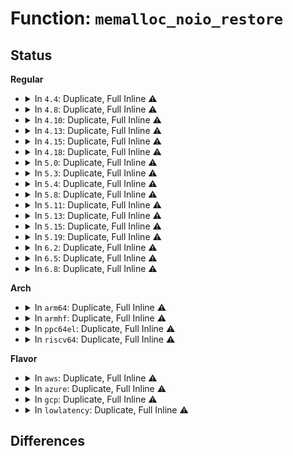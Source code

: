 # Function: <code>memalloc_noio_restore</code>

## Status
<b>Regular</b>
<ul>
<li>
<details>
<summary>In <code>4.4</code>: Duplicate, Full Inline ⚠️</summary>

**Collision:** Static Duplication

**Inline:** Full

**Transformation:** False

**Instances:**

```
In drivers/base/power/runtime.c (ffffffff815561ff)
Location: include/linux/sched.h:2141
Inline: True
Inline callers:
  - drivers/base/power/runtime.c:rpm_callback
```
```
In drivers/usb/core/hub.c (ffffffff816071f3)
Location: include/linux/sched.h:2141
Inline: True
Inline callers:
  - drivers/usb/core/hub.c:usb_reset_device
```
```
In drivers/md/dm-ioctl.c (ffffffff816aa113)
Location: include/linux/sched.h:2141
Inline: True
Inline callers:
  - drivers/md/dm-ioctl.c:ctl_ioctl
```
</details>
</li>
<li>
<details>
<summary>In <code>4.8</code>: Duplicate, Full Inline ⚠️</summary>

**Collision:** Static Duplication

**Inline:** Full

**Transformation:** False

**Instances:**

```
In drivers/base/power/runtime.c (ffffffff815a823f)
Location: include/linux/sched.h:2283
Inline: True
Inline callers:
  - drivers/base/power/runtime.c:rpm_callback
```
```
In drivers/usb/core/hub.c (ffffffff81666f71)
Location: include/linux/sched.h:2283
Inline: True
Inline callers:
  - drivers/usb/core/hub.c:usb_reset_device
```
```
In drivers/md/dm-ioctl.c (ffffffff8170a513)
Location: include/linux/sched.h:2283
Inline: True
Inline callers:
  - drivers/md/dm-ioctl.c:ctl_ioctl
```
</details>
</li>
<li>
<details>
<summary>In <code>4.10</code>: Duplicate, Full Inline ⚠️</summary>

**Collision:** Static Duplication

**Inline:** Full

**Transformation:** False

**Instances:**

```
In drivers/base/power/runtime.c (ffffffff815d6d2f)
Location: include/linux/sched.h:2375
Inline: True
Inline callers:
  - drivers/base/power/runtime.c:rpm_callback
```
```
In drivers/usb/core/hub.c (ffffffff81694ca1)
Location: include/linux/sched.h:2375
Inline: True
Inline callers:
  - drivers/usb/core/hub.c:usb_reset_device
```
```
In drivers/md/dm-ioctl.c (ffffffff8173c3e3)
Location: include/linux/sched.h:2375
Inline: True
Inline callers:
  - drivers/md/dm-ioctl.c:ctl_ioctl
```
</details>
</li>
<li>
<details>
<summary>In <code>4.13</code>: Duplicate, Full Inline ⚠️</summary>

**Collision:** Static Duplication

**Inline:** Full

**Transformation:** False

**Instances:**

```
In drivers/base/power/runtime.c (ffffffff815eb729)
Location: include/linux/sched/mm.h:177
Inline: True
Inline callers:
  - drivers/base/power/runtime.c:rpm_callback
```
```
In drivers/nvdimm/bus.c (ffffffff8162e251)
Location: include/linux/sched/mm.h:177
Inline: True
Inline callers:
  - drivers/nvdimm/bus.c:nvdimm_clear_poison
  - drivers/nvdimm/bus.c:nvdimm_clear_poison
```
```
In drivers/usb/core/hub.c (ffffffff816aa140)
Location: include/linux/sched/mm.h:177
Inline: True
Inline callers:
  - drivers/usb/core/hub.c:usb_reset_device
```
```
In drivers/md/dm-ioctl.c (ffffffff81755c51)
Location: include/linux/sched/mm.h:177
Inline: True
Inline callers:
  - drivers/md/dm-ioctl.c:ctl_ioctl
```
</details>
</li>
<li>
<details>
<summary>In <code>4.15</code>: Duplicate, Full Inline ⚠️</summary>

**Collision:** Static Duplication

**Inline:** Full

**Transformation:** False

**Instances:**

```
In drivers/base/power/runtime.c (ffffffff81652b19)
Location: include/linux/sched/mm.h:186
Inline: True
Inline callers:
  - drivers/base/power/runtime.c:rpm_callback
```
```
In drivers/nvdimm/bus.c (ffffffff81696a16)
Location: include/linux/sched/mm.h:186
Inline: True
Inline callers:
  - drivers/nvdimm/bus.c:nvdimm_clear_poison
  - drivers/nvdimm/bus.c:nvdimm_clear_poison
```
```
In drivers/usb/core/hub.c (ffffffff81715596)
Location: include/linux/sched/mm.h:186
Inline: True
Inline callers:
  - drivers/usb/core/hub.c:usb_reset_device
```
```
In drivers/md/dm-ioctl.c (ffffffff817c7f00)
Location: include/linux/sched/mm.h:186
Inline: True
Inline callers:
  - drivers/md/dm-ioctl.c:ctl_ioctl
```
</details>
</li>
<li>
<details>
<summary>In <code>4.18</code>: Duplicate, Full Inline ⚠️</summary>

**Collision:** Static Duplication

**Inline:** Full

**Transformation:** False

**Instances:**

```
In drivers/base/power/runtime.c (ffffffff8168f8a9)
Location: include/linux/sched/mm.h:203
Inline: True
Inline callers:
  - drivers/base/power/runtime.c:rpm_callback
```
```
In drivers/nvdimm/bus.c (ffffffff816d2b76)
Location: include/linux/sched/mm.h:203
Inline: True
Inline callers:
  - drivers/nvdimm/bus.c:nvdimm_clear_poison
  - drivers/nvdimm/bus.c:nvdimm_clear_poison
```
```
In drivers/usb/core/hub.c (ffffffff8175432e)
Location: include/linux/sched/mm.h:203
Inline: True
Inline callers:
  - drivers/usb/core/hub.c:usb_reset_device
```
```
In drivers/md/dm-ioctl.c (ffffffff8180fa91)
Location: include/linux/sched/mm.h:203
Inline: True
Inline callers:
  - drivers/md/dm-ioctl.c:ctl_ioctl
```
</details>
</li>
<li>
<details>
<summary>In <code>5.0</code>: Duplicate, Full Inline ⚠️</summary>

**Collision:** Static Duplication

**Inline:** Full

**Transformation:** False

**Instances:**

```
In drivers/base/power/runtime.c (ffffffff816afc39)
Location: include/linux/sched/mm.h:203
Inline: True
Inline callers:
  - drivers/base/power/runtime.c:rpm_callback
```
```
In drivers/nvdimm/bus.c (ffffffff816f42c6)
Location: include/linux/sched/mm.h:203
Inline: True
Inline callers:
  - drivers/nvdimm/bus.c:nvdimm_clear_poison
  - drivers/nvdimm/bus.c:nvdimm_clear_poison
```
```
In drivers/usb/core/hub.c (ffffffff8177878a)
Location: include/linux/sched/mm.h:203
Inline: True
Inline callers:
  - drivers/usb/core/hub.c:usb_reset_device
```
```
In drivers/md/dm-ioctl.c (ffffffff8183ba68)
Location: include/linux/sched/mm.h:203
Inline: True
Inline callers:
  - drivers/md/dm-ioctl.c:ctl_ioctl
```
</details>
</li>
<li>
<details>
<summary>In <code>5.3</code>: Duplicate, Full Inline ⚠️</summary>

**Collision:** Static Duplication

**Inline:** Full

**Transformation:** False

**Instances:**

```
In block/blk-zoned.c (ffffffff814fa4be)
Location: include/linux/sched/mm.h:236
Inline: True
Inline callers:
  - block/blk-zoned.c:blk_revalidate_disk_zones
```
```
In drivers/base/power/runtime.c (ffffffff816e9777)
Location: include/linux/sched/mm.h:236
Inline: True
Inline callers:
  - drivers/base/power/runtime.c:rpm_callback
```
```
In drivers/nvdimm/bus.c (ffffffff8172d8b3)
Location: include/linux/sched/mm.h:236
Inline: True
Inline callers:
  - drivers/nvdimm/bus.c:nvdimm_clear_poison
  - drivers/nvdimm/bus.c:nvdimm_clear_poison
```
```
In drivers/scsi/sd_zbc.c (ffffffff817610d4)
Location: include/linux/sched/mm.h:236
Inline: True
Inline callers:
  - drivers/scsi/sd_zbc.c:sd_zbc_read_zones
```
```
In drivers/usb/core/hub.c (ffffffff817b65e8)
Location: include/linux/sched/mm.h:236
Inline: True
Inline callers:
  - drivers/usb/core/hub.c:usb_reset_device
```
```
In drivers/md/md.c (ffffffff81861b07)
Location: include/linux/sched/mm.h:236
Inline: True
```
```
In drivers/md/dm-ioctl.c (ffffffff8187f644)
Location: include/linux/sched/mm.h:236
Inline: True
Inline callers:
  - drivers/md/dm-ioctl.c:ctl_ioctl
```
</details>
</li>
<li>
<details>
<summary>In <code>5.4</code>: Duplicate, Full Inline ⚠️</summary>

**Collision:** Static Duplication

**Inline:** Full

**Transformation:** False

**Instances:**

```
In block/blk-zoned.c (ffffffff8151841e)
Location: include/linux/sched/mm.h:238
Inline: True
Inline callers:
  - block/blk-zoned.c:blk_revalidate_disk_zones
```
```
In drivers/base/power/runtime.c (ffffffff8170d7d7)
Location: include/linux/sched/mm.h:238
Inline: True
Inline callers:
  - drivers/base/power/runtime.c:rpm_callback
```
```
In drivers/nvdimm/bus.c (ffffffff81751b53)
Location: include/linux/sched/mm.h:238
Inline: True
Inline callers:
  - drivers/nvdimm/bus.c:nvdimm_clear_poison
  - drivers/nvdimm/bus.c:nvdimm_clear_poison
```
```
In drivers/scsi/sd_zbc.c (ffffffff81785094)
Location: include/linux/sched/mm.h:238
Inline: True
Inline callers:
  - drivers/scsi/sd_zbc.c:sd_zbc_read_zones
```
```
In drivers/usb/core/hub.c (ffffffff817e6d11)
Location: include/linux/sched/mm.h:238
Inline: True
Inline callers:
  - drivers/usb/core/hub.c:usb_reset_device
```
```
In drivers/md/md.c (ffffffff81893737)
Location: include/linux/sched/mm.h:238
Inline: True
```
```
In drivers/md/dm-ioctl.c (ffffffff818b14d0)
Location: include/linux/sched/mm.h:238
Inline: True
Inline callers:
  - drivers/md/dm-ioctl.c:ctl_ioctl
```
</details>
</li>
<li>
<details>
<summary>In <code>5.8</code>: Duplicate, Full Inline ⚠️</summary>

**Collision:** Static Duplication

**Inline:** Full

**Transformation:** False

**Instances:**

```
In block/blk-zoned.c (ffffffff8157900a)
Location: include/linux/sched/mm.h:240
Inline: True
Inline callers:
  - block/blk-zoned.c:blk_revalidate_disk_zones
```
```
In drivers/base/power/runtime.c (ffffffff817c8dd7)
Location: include/linux/sched/mm.h:240
Inline: True
Inline callers:
  - drivers/base/power/runtime.c:rpm_callback
```
```
In drivers/block/xen-blkfront.c (ffffffff817ecf53)
Location: include/linux/sched/mm.h:240
Inline: True
Inline callers:
  - drivers/block/xen-blkfront.c:blkfront_setup_indirect
  - drivers/block/xen-blkfront.c:blkfront_setup_indirect
```
```
In drivers/nvdimm/bus.c (ffffffff818103a9)
Location: include/linux/sched/mm.h:240
Inline: True
Inline callers:
  - drivers/nvdimm/bus.c:nvdimm_clear_poison
  - drivers/nvdimm/bus.c:nvdimm_clear_poison
```
```
In drivers/usb/core/hub.c (ffffffff818b6cc2)
Location: include/linux/sched/mm.h:240
Inline: True
Inline callers:
  - drivers/usb/core/hub.c:usb_reset_device
```
```
In drivers/md/md.c (ffffffff819632a5)
Location: include/linux/sched/mm.h:240
Inline: True
```
```
In drivers/md/dm.c (ffffffff8197b0ea)
Location: include/linux/sched/mm.h:240
Inline: True
Inline callers:
  - drivers/md/dm.c:dm_kobject_uevent
```
```
In drivers/md/dm-ioctl.c (ffffffff819811bf)
Location: include/linux/sched/mm.h:240
Inline: True
Inline callers:
  - drivers/md/dm-ioctl.c:copy_params
```
</details>
</li>
<li>
<details>
<summary>In <code>5.11</code>: Duplicate, Full Inline ⚠️</summary>

**Collision:** Static Duplication

**Inline:** Full

**Transformation:** False

**Instances:**

```
In block/blk-zoned.c (ffffffff81595ac4)
Location: include/linux/sched/mm.h:226
Inline: True
Inline callers:
  - block/blk-zoned.c:blk_revalidate_disk_zones
```
```
In drivers/base/core.c (ffffffff817c7d60)
Location: include/linux/sched/mm.h:226
Inline: True
Inline callers:
  - drivers/base/core.c:device_del
```
```
In drivers/base/power/runtime.c (ffffffff817dd0c7)
Location: include/linux/sched/mm.h:226
Inline: True
Inline callers:
  - drivers/base/power/runtime.c:rpm_callback
```
```
In drivers/block/xen-blkfront.c (ffffffff81801883)
Location: include/linux/sched/mm.h:226
Inline: True
Inline callers:
  - drivers/block/xen-blkfront.c:blkfront_setup_indirect
  - drivers/block/xen-blkfront.c:blkfront_setup_indirect
```
```
In drivers/nvdimm/bus.c (ffffffff8181f2e9)
Location: include/linux/sched/mm.h:226
Inline: True
Inline callers:
  - drivers/nvdimm/bus.c:nvdimm_clear_poison
  - drivers/nvdimm/bus.c:nvdimm_clear_poison
```
```
In drivers/scsi/sd_zbc.c (ffffffff81859a65)
Location: include/linux/sched/mm.h:226
Inline: True
Inline callers:
  - drivers/scsi/sd_zbc.c:sd_zbc_revalidate_zones
  - drivers/scsi/sd_zbc.c:sd_zbc_revalidate_zones
```
```
In drivers/usb/core/hub.c (ffffffff818c55d2)
Location: include/linux/sched/mm.h:226
Inline: True
Inline callers:
  - drivers/usb/core/hub.c:usb_reset_device
```
```
In drivers/md/md.c (ffffffff81969b55)
Location: include/linux/sched/mm.h:226
Inline: True
```
```
In drivers/md/dm.c (ffffffff8197f90b)
Location: include/linux/sched/mm.h:226
Inline: True
Inline callers:
  - drivers/md/dm.c:dm_kobject_uevent
```
```
In drivers/md/dm-ioctl.c (ffffffff819857df)
Location: include/linux/sched/mm.h:226
Inline: True
Inline callers:
  - drivers/md/dm-ioctl.c:copy_params
```
</details>
</li>
<li>
<details>
<summary>In <code>5.13</code>: Duplicate, Full Inline ⚠️</summary>

**Collision:** Static Duplication

**Inline:** Full

**Transformation:** False

**Instances:**

```
In block/blk-zoned.c (ffffffff8159c85d)
Location: include/linux/sched/mm.h:230
Inline: True
Inline callers:
  - block/blk-zoned.c:blk_revalidate_disk_zones
```
```
In drivers/base/core.c (ffffffff817ab270)
Location: include/linux/sched/mm.h:230
Inline: True
Inline callers:
  - drivers/base/core.c:device_del
```
```
In drivers/base/power/runtime.c (ffffffff817c1477)
Location: include/linux/sched/mm.h:230
Inline: True
Inline callers:
  - drivers/base/power/runtime.c:rpm_callback
```
```
In drivers/block/xen-blkfront.c (ffffffff817e641d)
Location: include/linux/sched/mm.h:230
Inline: True
Inline callers:
  - drivers/block/xen-blkfront.c:blkfront_setup_indirect
  - drivers/block/xen-blkfront.c:blkfront_setup_indirect
```
```
In drivers/nvdimm/bus.c (ffffffff81802609)
Location: include/linux/sched/mm.h:230
Inline: True
Inline callers:
  - drivers/nvdimm/bus.c:nvdimm_clear_poison
  - drivers/nvdimm/bus.c:nvdimm_clear_poison
```
```
In drivers/scsi/sd_zbc.c (ffffffff8183c7a5)
Location: include/linux/sched/mm.h:230
Inline: True
Inline callers:
  - drivers/scsi/sd_zbc.c:sd_zbc_revalidate_zones
  - drivers/scsi/sd_zbc.c:sd_zbc_revalidate_zones
```
```
In drivers/usb/core/hub.c (ffffffff818a88b2)
Location: include/linux/sched/mm.h:230
Inline: True
Inline callers:
  - drivers/usb/core/hub.c:usb_reset_device
```
```
In drivers/md/md.c (ffffffff8194d815)
Location: include/linux/sched/mm.h:230
Inline: True
```
```
In drivers/md/dm.c (ffffffff81963a88)
Location: include/linux/sched/mm.h:230
Inline: True
Inline callers:
  - drivers/md/dm.c:dm_kobject_uevent
```
```
In drivers/md/dm-ioctl.c (ffffffff81969119)
Location: include/linux/sched/mm.h:230
Inline: True
Inline callers:
  - drivers/md/dm-ioctl.c:copy_params
```
</details>
</li>
<li>
<details>
<summary>In <code>5.15</code>: Duplicate, Full Inline ⚠️</summary>

**Collision:** Static Duplication

**Inline:** Full

**Transformation:** False

**Instances:**

```
In block/blk-zoned.c (ffffffff81604f0d)
Location: include/linux/sched/mm.h:230
Inline: True
Inline callers:
  - block/blk-zoned.c:blk_revalidate_disk_zones
```
```
In drivers/base/core.c (ffffffff818345d7)
Location: include/linux/sched/mm.h:230
Inline: True
Inline callers:
  - drivers/base/core.c:device_del
```
```
In drivers/base/power/runtime.c (ffffffff8184ac2b)
Location: include/linux/sched/mm.h:230
Inline: True
Inline callers:
  - drivers/base/power/runtime.c:rpm_callback
```
```
In drivers/block/xen-blkfront.c (ffffffff818727c3)
Location: include/linux/sched/mm.h:230
Inline: True
Inline callers:
  - drivers/block/xen-blkfront.c:blkfront_setup_indirect
  - drivers/block/xen-blkfront.c:blkfront_setup_indirect
```
```
In drivers/nvdimm/bus.c (ffffffff8188cae9)
Location: include/linux/sched/mm.h:230
Inline: True
Inline callers:
  - drivers/nvdimm/bus.c:nvdimm_clear_poison
  - drivers/nvdimm/bus.c:nvdimm_clear_poison
```
```
In drivers/scsi/sd_zbc.c (ffffffff818c9105)
Location: include/linux/sched/mm.h:230
Inline: True
Inline callers:
  - drivers/scsi/sd_zbc.c:sd_zbc_revalidate_zones
  - drivers/scsi/sd_zbc.c:sd_zbc_revalidate_zones
```
```
In drivers/usb/core/hub.c (ffffffff8193d7a7)
Location: include/linux/sched/mm.h:230
Inline: True
Inline callers:
  - drivers/usb/core/hub.c:usb_reset_device
```
```
In drivers/md/md.c (ffffffff819f2c25)
Location: include/linux/sched/mm.h:230
Inline: True
```
```
In drivers/md/dm-zone.c (ffffffff81a058b8)
Location: include/linux/sched/mm.h:230
Inline: True
Inline callers:
  - drivers/md/dm-zone.c:dm_zone_map_bio_begin
  - drivers/md/dm-zone.c:dm_set_zones_restrictions
```
```
In drivers/md/dm-ima.c (ffffffff81a0631a)
Location: include/linux/sched/mm.h:230
Inline: True
Inline callers:
  - drivers/md/dm-ima.c:dm_ima_measure_data
```
```
In drivers/md/dm.c (ffffffff81a0ba28)
Location: include/linux/sched/mm.h:230
Inline: True
Inline callers:
  - drivers/md/dm.c:dm_kobject_uevent
```
```
In drivers/md/dm-ioctl.c (ffffffff81a11339)
Location: include/linux/sched/mm.h:230
Inline: True
Inline callers:
  - drivers/md/dm-ioctl.c:copy_params
```
</details>
</li>
<li>
<details>
<summary>In <code>5.19</code>: Duplicate, Full Inline ⚠️</summary>

**Collision:** Static Duplication

**Inline:** Full

**Transformation:** False

**Instances:**

```
In mm/vmalloc.c (ffffffff81366cda)
Location: include/linux/sched/mm.h:303
Inline: True
Inline callers:
  - mm/vmalloc.c:__vmalloc_area_node
```
```
In block/blk-zoned.c (ffffffff816b8706)
Location: include/linux/sched/mm.h:303
Inline: True
Inline callers:
  - block/blk-zoned.c:blk_revalidate_disk_zones
```
```
In drivers/base/core.c (ffffffff8197608e)
Location: include/linux/sched/mm.h:303
Inline: True
Inline callers:
  - drivers/base/core.c:device_del
```
```
In drivers/base/power/runtime.c (ffffffff8199098b)
Location: include/linux/sched/mm.h:303
Inline: True
Inline callers:
  - drivers/base/power/runtime.c:rpm_callback
```
```
In drivers/block/xen-blkfront.c (ffffffff819ba984)
Location: include/linux/sched/mm.h:303
Inline: True
Inline callers:
  - drivers/block/xen-blkfront.c:blkfront_setup_indirect
  - drivers/block/xen-blkfront.c:blkfront_setup_indirect
```
```
In drivers/nvdimm/bus.c (ffffffff819d6003)
Location: include/linux/sched/mm.h:303
Inline: True
Inline callers:
  - drivers/nvdimm/bus.c:nvdimm_clear_poison
  - drivers/nvdimm/bus.c:nvdimm_clear_poison
```
```
In drivers/scsi/sd_zbc.c (ffffffff81a1667f)
Location: include/linux/sched/mm.h:303
Inline: True
Inline callers:
  - drivers/scsi/sd_zbc.c:sd_zbc_revalidate_zones
  - drivers/scsi/sd_zbc.c:sd_zbc_revalidate_zones
```
```
In drivers/usb/core/hub.c (ffffffff81a954ab)
Location: include/linux/sched/mm.h:303
Inline: True
Inline callers:
  - drivers/usb/core/hub.c:usb_reset_device
```
```
In drivers/md/md.c (ffffffff81b5b005)
Location: include/linux/sched/mm.h:303
Inline: True
```
```
In drivers/md/dm-zone.c (ffffffff81b6d5b9)
Location: include/linux/sched/mm.h:303
Inline: True
Inline callers:
  - drivers/md/dm-zone.c:dm_zone_map_bio_begin
  - drivers/md/dm-zone.c:dm_set_zones_restrictions
```
```
In drivers/md/dm-ima.c (ffffffff81b6dfb8)
Location: include/linux/sched/mm.h:303
Inline: True
Inline callers:
  - drivers/md/dm-ima.c:dm_ima_measure_data
```
```
In drivers/md/dm.c (ffffffff81b73ec0)
Location: include/linux/sched/mm.h:303
Inline: True
Inline callers:
  - drivers/md/dm.c:dm_kobject_uevent
```
```
In drivers/md/dm-ioctl.c (ffffffff81b79a73)
Location: include/linux/sched/mm.h:303
Inline: True
Inline callers:
  - drivers/md/dm-ioctl.c:copy_params
```
</details>
</li>
<li>
<details>
<summary>In <code>6.2</code>: Duplicate, Full Inline ⚠️</summary>

**Collision:** Static Duplication

**Inline:** Full

**Transformation:** False

**Instances:**

```
In mm/vmalloc.c (ffffffff813e2aed)
Location: include/linux/sched/mm.h:303
Inline: True
Inline callers:
  - mm/vmalloc.c:__vmalloc_area_node
```
```
In block/blk-zoned.c (ffffffff817780a7)
Location: include/linux/sched/mm.h:303
Inline: True
Inline callers:
  - block/blk-zoned.c:blk_revalidate_disk_zones
```
```
In drivers/base/core.c (ffffffff81ae213e)
Location: include/linux/sched/mm.h:303
Inline: True
Inline callers:
  - drivers/base/core.c:device_del
```
```
In drivers/base/power/runtime.c (ffffffff81b00ccb)
Location: include/linux/sched/mm.h:303
Inline: True
Inline callers:
  - drivers/base/power/runtime.c:rpm_callback
```
```
In drivers/block/xen-blkfront.c (ffffffff81b2fea4)
Location: include/linux/sched/mm.h:303
Inline: True
Inline callers:
  - drivers/block/xen-blkfront.c:blkfront_setup_indirect
  - drivers/block/xen-blkfront.c:blkfront_setup_indirect
```
```
In drivers/nvdimm/bus.c (ffffffff81b50c03)
Location: include/linux/sched/mm.h:303
Inline: True
Inline callers:
  - drivers/nvdimm/bus.c:nvdimm_clear_poison
  - drivers/nvdimm/bus.c:nvdimm_clear_poison
```
```
In drivers/scsi/sd_zbc.c (ffffffff81b9748f)
Location: include/linux/sched/mm.h:303
Inline: True
Inline callers:
  - drivers/scsi/sd_zbc.c:sd_zbc_revalidate_zones
  - drivers/scsi/sd_zbc.c:sd_zbc_revalidate_zones
```
```
In drivers/usb/core/hub.c (ffffffff81c17b68)
Location: include/linux/sched/mm.h:303
Inline: True
Inline callers:
  - drivers/usb/core/hub.c:usb_reset_device
```
```
In drivers/md/md.c (ffffffff81cf4885)
Location: include/linux/sched/mm.h:303
Inline: True
```
```
In drivers/md/dm-zone.c (ffffffff81d09932)
Location: include/linux/sched/mm.h:303
Inline: True
Inline callers:
  - drivers/md/dm-zone.c:dm_zone_map_bio_begin
  - drivers/md/dm-zone.c:dm_set_zones_restrictions
```
```
In drivers/md/dm-ima.c (ffffffff81d0a4c8)
Location: include/linux/sched/mm.h:303
Inline: True
Inline callers:
  - drivers/md/dm-ima.c:dm_ima_measure_data
```
```
In drivers/md/dm.c (ffffffff81d10e34)
Location: include/linux/sched/mm.h:303
Inline: True
Inline callers:
  - drivers/md/dm.c:dm_kobject_uevent
```
```
In drivers/md/dm-ioctl.c (ffffffff81d17e88)
Location: include/linux/sched/mm.h:303
Inline: True
Inline callers:
  - drivers/md/dm-ioctl.c:copy_params
```
</details>
</li>
<li>
<details>
<summary>In <code>6.5</code>: Duplicate, Full Inline ⚠️</summary>

**Collision:** Static Duplication

**Inline:** Full

**Transformation:** False

**Instances:**

```
In mm/vmalloc.c (ffffffff81417742)
Location: include/linux/sched/mm.h:335
Inline: True
Inline callers:
  - mm/vmalloc.c:__vmalloc_area_node
```
```
In block/blk-zoned.c (ffffffff817b7fe5)
Location: include/linux/sched/mm.h:335
Inline: True
Inline callers:
  - block/blk-zoned.c:blk_revalidate_disk_zones
```
```
In drivers/base/core.c (ffffffff81b3002e)
Location: include/linux/sched/mm.h:335
Inline: True
Inline callers:
  - drivers/base/core.c:device_del
```
```
In drivers/base/power/runtime.c (ffffffff81b4ee7b)
Location: include/linux/sched/mm.h:335
Inline: True
Inline callers:
  - drivers/base/power/runtime.c:rpm_callback
```
```
In drivers/block/xen-blkfront.c (ffffffff81b832dc)
Location: include/linux/sched/mm.h:335
Inline: True
Inline callers:
  - drivers/block/xen-blkfront.c:blkfront_setup_indirect
  - drivers/block/xen-blkfront.c:blkfront_setup_indirect
```
```
In drivers/nvdimm/bus.c (ffffffff81ba40a3)
Location: include/linux/sched/mm.h:335
Inline: True
Inline callers:
  - drivers/nvdimm/bus.c:nvdimm_clear_poison
  - drivers/nvdimm/bus.c:nvdimm_clear_poison
```
```
In drivers/scsi/sd_zbc.c (ffffffff81bedaa1)
Location: include/linux/sched/mm.h:335
Inline: True
Inline callers:
  - drivers/scsi/sd_zbc.c:sd_zbc_revalidate_zones
  - drivers/scsi/sd_zbc.c:sd_zbc_revalidate_zones
```
```
In drivers/usb/core/hub.c (ffffffff81c7eb64)
Location: include/linux/sched/mm.h:335
Inline: True
Inline callers:
  - drivers/usb/core/hub.c:usb_reset_device
```
```
In drivers/md/md.c (ffffffff81d5c655)
Location: include/linux/sched/mm.h:335
Inline: True
```
```
In drivers/md/dm-zone.c (ffffffff81d72bfe)
Location: include/linux/sched/mm.h:335
Inline: True
Inline callers:
  - drivers/md/dm-zone.c:dm_zone_map_bio_begin
  - drivers/md/dm-zone.c:dm_set_zones_restrictions
```
```
In drivers/md/dm-ima.c (ffffffff81d73608)
Location: include/linux/sched/mm.h:335
Inline: True
Inline callers:
  - drivers/md/dm-ima.c:dm_ima_measure_data
```
```
In drivers/md/dm.c (ffffffff81d7a2c7)
Location: include/linux/sched/mm.h:335
Inline: True
Inline callers:
  - drivers/md/dm.c:dm_kobject_uevent
```
</details>
</li>
<li>
<details>
<summary>In <code>6.8</code>: Duplicate, Full Inline ⚠️</summary>

**Collision:** Static Duplication

**Inline:** Full

**Transformation:** False

**Instances:**

```
In mm/vmalloc.c (ffffffff81444252)
Location: include/linux/sched/mm.h:335
Inline: True
Inline callers:
  - mm/vmalloc.c:__vmalloc_area_node
```
```
In block/blk-zoned.c (ffffffff817fc683)
Location: include/linux/sched/mm.h:335
Inline: True
Inline callers:
  - block/blk-zoned.c:blk_revalidate_disk_zones
```
```
In drivers/base/core.c (ffffffff81b8782e)
Location: include/linux/sched/mm.h:335
Inline: True
Inline callers:
  - drivers/base/core.c:device_del
```
```
In drivers/base/power/runtime.c (ffffffff81ba73fb)
Location: include/linux/sched/mm.h:335
Inline: True
Inline callers:
  - drivers/base/power/runtime.c:rpm_callback
```
```
In drivers/block/xen-blkfront.c (ffffffff81bd7203)
Location: include/linux/sched/mm.h:335
Inline: True
Inline callers:
  - drivers/block/xen-blkfront.c:blkfront_setup_indirect
  - drivers/block/xen-blkfront.c:blkfront_setup_indirect
```
```
In drivers/nvdimm/bus.c (ffffffff81bf8293)
Location: include/linux/sched/mm.h:335
Inline: True
Inline callers:
  - drivers/nvdimm/bus.c:nvdimm_clear_poison
  - drivers/nvdimm/bus.c:nvdimm_clear_poison
```
```
In drivers/scsi/sd_zbc.c (ffffffff81c431cf)
Location: include/linux/sched/mm.h:335
Inline: True
Inline callers:
  - drivers/scsi/sd_zbc.c:sd_zbc_revalidate_zones
  - drivers/scsi/sd_zbc.c:sd_zbc_revalidate_zones
```
```
In drivers/usb/core/hub.c (ffffffff81d33534)
Location: include/linux/sched/mm.h:335
Inline: True
Inline callers:
  - drivers/usb/core/hub.c:usb_reset_device
```
```
In drivers/md/md.c (ffffffff81e10516)
Location: include/linux/sched/mm.h:335
Inline: True
Inline callers:
  - drivers/md/md.c:__mddev_resume
```
```
In drivers/md/dm-zone.c (ffffffff81e29cea)
Location: include/linux/sched/mm.h:335
Inline: True
Inline callers:
  - drivers/md/dm-zone.c:dm_zone_map_bio_begin
  - drivers/md/dm-zone.c:dm_set_zones_restrictions
```
```
In drivers/md/dm-ima.c (ffffffff81e2a718)
Location: include/linux/sched/mm.h:335
Inline: True
Inline callers:
  - drivers/md/dm-ima.c:dm_ima_measure_data
```
```
In drivers/md/dm.c (ffffffff81e31467)
Location: include/linux/sched/mm.h:335
Inline: True
Inline callers:
  - drivers/md/dm.c:dm_kobject_uevent
```
</details>
</li>
</ul>
<b>Arch</b>
<ul>
<li>
<details>
<summary>In <code>arm64</code>: Duplicate, Full Inline ⚠️</summary>

**Collision:** Static Duplication

**Inline:** Full

**Transformation:** False

**Instances:**

```
In block/blk-zoned.c (ffff80001061fdb4)
Location: include/linux/sched/mm.h:238
Inline: True
Inline callers:
  - block/blk-zoned.c:blk_revalidate_disk_zones
```
```
In drivers/base/power/runtime.c (ffff8000108fccec)
Location: include/linux/sched/mm.h:238
Inline: True
Inline callers:
  - drivers/base/power/runtime.c:rpm_callback
```
```
In drivers/nvdimm/bus.c (ffff800010952290)
Location: include/linux/sched/mm.h:238
Inline: True
Inline callers:
  - drivers/nvdimm/bus.c:nvdimm_clear_poison
  - drivers/nvdimm/bus.c:nvdimm_clear_poison
```
```
In drivers/scsi/sd_zbc.c (ffff80001098b458)
Location: include/linux/sched/mm.h:238
Inline: True
Inline callers:
  - drivers/scsi/sd_zbc.c:sd_zbc_check_zones
```
```
In drivers/usb/core/hub.c (ffff800010a15bdc)
Location: include/linux/sched/mm.h:238
Inline: True
Inline callers:
  - drivers/usb/core/hub.c:usb_reset_device
```
```
In drivers/md/md.c (ffff800010aea074)
Location: include/linux/sched/mm.h:238
Inline: True
```
```
In drivers/md/dm-ioctl.c (ffff800010b094b4)
Location: include/linux/sched/mm.h:238
Inline: True
Inline callers:
  - drivers/md/dm-ioctl.c:ctl_ioctl
```
</details>
</li>
<li>
<details>
<summary>In <code>armhf</code>: Duplicate, Full Inline ⚠️</summary>

**Collision:** Static Duplication

**Inline:** Full

**Transformation:** False

**Instances:**

```
In block/blk-zoned.c (c07c78f0)
Location: include/linux/sched/mm.h:238
Inline: True
Inline callers:
  - block/blk-zoned.c:blk_revalidate_disk_zones
```
```
In drivers/base/power/runtime.c (c09e7e90)
Location: include/linux/sched/mm.h:238
Inline: True
Inline callers:
  - drivers/base/power/runtime.c:rpm_callback
```
```
In drivers/scsi/sd_zbc.c (c0a5d768)
Location: include/linux/sched/mm.h:238
Inline: True
Inline callers:
  - drivers/scsi/sd_zbc.c:sd_zbc_check_zones
```
```
In drivers/usb/core/hub.c (c0aedf70)
Location: include/linux/sched/mm.h:238
Inline: True
Inline callers:
  - drivers/usb/core/hub.c:usb_reset_device
```
```
In drivers/md/md.c (c0bcc074)
Location: include/linux/sched/mm.h:238
Inline: True
```
```
In drivers/md/dm-ioctl.c (c0be7ca4)
Location: include/linux/sched/mm.h:238
Inline: True
Inline callers:
  - drivers/md/dm-ioctl.c:ctl_ioctl
```
</details>
</li>
<li>
<details>
<summary>In <code>ppc64el</code>: Duplicate, Full Inline ⚠️</summary>

**Collision:** Static Duplication

**Inline:** Full

**Transformation:** False

**Instances:**

```
In block/blk-zoned.c (c0000000007bf3b8)
Location: include/linux/sched/mm.h:238
Inline: True
Inline callers:
  - block/blk-zoned.c:blk_revalidate_disk_zones
```
```
In drivers/base/power/runtime.c (c0000000009982c4)
Location: include/linux/sched/mm.h:238
Inline: True
Inline callers:
  - drivers/base/power/runtime.c:rpm_callback
```
```
In drivers/nvdimm/bus.c (c0000000009ff0bc)
Location: include/linux/sched/mm.h:238
Inline: True
Inline callers:
  - drivers/nvdimm/bus.c:nvdimm_clear_poison
  - drivers/nvdimm/bus.c:nvdimm_clear_poison
```
```
In drivers/scsi/sd_zbc.c (c000000000a4bfdc)
Location: include/linux/sched/mm.h:238
Inline: True
Inline callers:
  - drivers/scsi/sd_zbc.c:sd_zbc_check_zones
```
```
In drivers/usb/core/hub.c (c000000000ace1ec)
Location: include/linux/sched/mm.h:238
Inline: True
Inline callers:
  - drivers/usb/core/hub.c:usb_reset_device
```
```
In drivers/md/md.c (c000000000bd1250)
Location: include/linux/sched/mm.h:238
Inline: True
```
```
In drivers/md/dm-ioctl.c (c000000000bfafc8)
Location: include/linux/sched/mm.h:238
Inline: True
Inline callers:
  - drivers/md/dm-ioctl.c:ctl_ioctl
```
</details>
</li>
<li>
<details>
<summary>In <code>riscv64</code>: Duplicate, Full Inline ⚠️</summary>

**Collision:** Static Duplication

**Inline:** Full

**Transformation:** False

**Instances:**

```
In block/blk-zoned.c (ffffffe00045250a)
Location: include/linux/sched/mm.h:238
Inline: True
Inline callers:
  - block/blk-zoned.c:blk_revalidate_disk_zones
```
```
In drivers/base/power/runtime.c (ffffffe00058bc38)
Location: include/linux/sched/mm.h:238
Inline: True
Inline callers:
  - drivers/base/power/runtime.c:rpm_callback
```
```
In drivers/nvdimm/bus.c (ffffffe0005c1dfc)
Location: include/linux/sched/mm.h:238
Inline: True
Inline callers:
  - drivers/nvdimm/bus.c:nvdimm_clear_poison
  - drivers/nvdimm/bus.c:nvdimm_clear_poison
```
```
In drivers/scsi/sd_zbc.c (ffffffe0005ef890)
Location: include/linux/sched/mm.h:238
Inline: True
Inline callers:
  - drivers/scsi/sd_zbc.c:sd_zbc_check_zones
```
```
In drivers/usb/core/hub.c (ffffffe00063ae2e)
Location: include/linux/sched/mm.h:238
Inline: True
Inline callers:
  - drivers/usb/core/hub.c:usb_reset_device
```
```
In drivers/md/md.c (ffffffe0006dd990)
Location: include/linux/sched/mm.h:238
Inline: True
```
```
In drivers/md/dm-ioctl.c (ffffffe0006f7a0a)
Location: include/linux/sched/mm.h:238
Inline: True
Inline callers:
  - drivers/md/dm-ioctl.c:ctl_ioctl
```
</details>
</li>
</ul>
<b>Flavor</b>
<ul>
<li>
<details>
<summary>In <code>aws</code>: Duplicate, Full Inline ⚠️</summary>

**Collision:** Static Duplication

**Inline:** Full

**Transformation:** False

**Instances:**

```
In block/blk-zoned.c (ffffffff815109fe)
Location: include/linux/sched/mm.h:238
Inline: True
Inline callers:
  - block/blk-zoned.c:blk_revalidate_disk_zones
```
```
In drivers/base/power/runtime.c (ffffffff816d2f27)
Location: include/linux/sched/mm.h:238
Inline: True
Inline callers:
  - drivers/base/power/runtime.c:rpm_callback
```
```
In drivers/nvdimm/bus.c (ffffffff81706243)
Location: include/linux/sched/mm.h:238
Inline: True
Inline callers:
  - drivers/nvdimm/bus.c:nvdimm_clear_poison
  - drivers/nvdimm/bus.c:nvdimm_clear_poison
```
```
In drivers/scsi/sd_zbc.c (ffffffff81739784)
Location: include/linux/sched/mm.h:238
Inline: True
Inline callers:
  - drivers/scsi/sd_zbc.c:sd_zbc_read_zones
```
```
In drivers/usb/core/hub.c (ffffffff8179f0f1)
Location: include/linux/sched/mm.h:238
Inline: True
Inline callers:
  - drivers/usb/core/hub.c:usb_reset_device
```
```
In drivers/md/md.c (ffffffff818395b7)
Location: include/linux/sched/mm.h:238
Inline: True
```
```
In drivers/md/dm-ioctl.c (ffffffff81857350)
Location: include/linux/sched/mm.h:238
Inline: True
Inline callers:
  - drivers/md/dm-ioctl.c:ctl_ioctl
```
</details>
</li>
<li>
<details>
<summary>In <code>azure</code>: Duplicate, Full Inline ⚠️</summary>

**Collision:** Static Duplication

**Inline:** Full

**Transformation:** False

**Instances:**

```
In block/blk-zoned.c (ffffffff81500d1e)
Location: include/linux/sched/mm.h:238
Inline: True
Inline callers:
  - block/blk-zoned.c:blk_revalidate_disk_zones
```
```
In drivers/base/power/runtime.c (ffffffff816ae217)
Location: include/linux/sched/mm.h:238
Inline: True
Inline callers:
  - drivers/base/power/runtime.c:rpm_callback
```
```
In drivers/nvdimm/bus.c (ffffffff816d9cc3)
Location: include/linux/sched/mm.h:238
Inline: True
Inline callers:
  - drivers/nvdimm/bus.c:nvdimm_clear_poison
  - drivers/nvdimm/bus.c:nvdimm_clear_poison
```
```
In drivers/scsi/sd_zbc.c (ffffffff8171b424)
Location: include/linux/sched/mm.h:238
Inline: True
Inline callers:
  - drivers/scsi/sd_zbc.c:sd_zbc_read_zones
```
```
In drivers/usb/core/hub.c (ffffffff81790d71)
Location: include/linux/sched/mm.h:238
Inline: True
Inline callers:
  - drivers/usb/core/hub.c:usb_reset_device
```
```
In drivers/md/md.c (ffffffff81800c27)
Location: include/linux/sched/mm.h:238
Inline: True
```
```
In drivers/md/dm-ioctl.c (ffffffff8181e960)
Location: include/linux/sched/mm.h:238
Inline: True
Inline callers:
  - drivers/md/dm-ioctl.c:ctl_ioctl
```
</details>
</li>
<li>
<details>
<summary>In <code>gcp</code>: Duplicate, Full Inline ⚠️</summary>

**Collision:** Static Duplication

**Inline:** Full

**Transformation:** False

**Instances:**

```
In block/blk-zoned.c (ffffffff8150ca8e)
Location: include/linux/sched/mm.h:238
Inline: True
Inline callers:
  - block/blk-zoned.c:blk_revalidate_disk_zones
```
```
In drivers/base/power/runtime.c (ffffffff81701497)
Location: include/linux/sched/mm.h:238
Inline: True
Inline callers:
  - drivers/base/power/runtime.c:rpm_callback
```
```
In drivers/nvdimm/bus.c (ffffffff81745013)
Location: include/linux/sched/mm.h:238
Inline: True
Inline callers:
  - drivers/nvdimm/bus.c:nvdimm_clear_poison
  - drivers/nvdimm/bus.c:nvdimm_clear_poison
```
```
In drivers/scsi/sd_zbc.c (ffffffff81779f14)
Location: include/linux/sched/mm.h:238
Inline: True
Inline callers:
  - drivers/scsi/sd_zbc.c:sd_zbc_read_zones
```
```
In drivers/usb/core/hub.c (ffffffff817dbb91)
Location: include/linux/sched/mm.h:238
Inline: True
Inline callers:
  - drivers/usb/core/hub.c:usb_reset_device
```
```
In drivers/md/md.c (ffffffff81888be7)
Location: include/linux/sched/mm.h:238
Inline: True
```
```
In drivers/md/dm-ioctl.c (ffffffff818a6980)
Location: include/linux/sched/mm.h:238
Inline: True
Inline callers:
  - drivers/md/dm-ioctl.c:ctl_ioctl
```
</details>
</li>
<li>
<details>
<summary>In <code>lowlatency</code>: Duplicate, Full Inline ⚠️</summary>

**Collision:** Static Duplication

**Inline:** Full

**Transformation:** False

**Instances:**

```
In block/blk-zoned.c (ffffffff8152616e)
Location: include/linux/sched/mm.h:238
Inline: True
Inline callers:
  - block/blk-zoned.c:blk_revalidate_disk_zones
```
```
In drivers/base/power/runtime.c (ffffffff8171b337)
Location: include/linux/sched/mm.h:238
Inline: True
Inline callers:
  - drivers/base/power/runtime.c:rpm_callback
```
```
In drivers/nvdimm/bus.c (ffffffff81760453)
Location: include/linux/sched/mm.h:238
Inline: True
Inline callers:
  - drivers/nvdimm/bus.c:nvdimm_clear_poison
  - drivers/nvdimm/bus.c:nvdimm_clear_poison
```
```
In drivers/scsi/sd_zbc.c (ffffffff81793d44)
Location: include/linux/sched/mm.h:238
Inline: True
Inline callers:
  - drivers/scsi/sd_zbc.c:sd_zbc_read_zones
```
```
In drivers/usb/core/hub.c (ffffffff817f5e21)
Location: include/linux/sched/mm.h:238
Inline: True
Inline callers:
  - drivers/usb/core/hub.c:usb_reset_device
```
```
In drivers/md/md.c (ffffffff818a6317)
Location: include/linux/sched/mm.h:238
Inline: True
```
```
In drivers/md/dm-ioctl.c (ffffffff818c2bc0)
Location: include/linux/sched/mm.h:238
Inline: True
Inline callers:
  - drivers/md/dm-ioctl.c:ctl_ioctl
```
</details>
</li>
</ul>

## Differences
